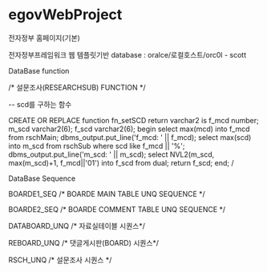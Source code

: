# egovWebProject
전자정부 홈페이지(기본)

전자정부프레임워크 웹 템플릿기반
database : oralce/로컬호스트/orc0l - scott


DataBase function

/* 설문조사(RESEARCHSUB) FUNCTION */

-- scd를 구하는 함수

CREATE OR REPLACE function fn_setSCD
    return varchar2
is
    f_mcd number;
    m_scd varchar2(6);
    f_scd varchar2(6);
begin
    select max(mcd) into f_mcd from rschMain;
    dbms_output.put_line('f_mcd: ' || f_mcd);
    select max(scd) into m_scd from rschSub where scd like f_mcd || '%';
    dbms_output.put_line('m_scd: ' || m_scd);
    select NVL2(m_scd, max(m_scd)+1, f_mcd||'01') into f_scd from dual;
    return f_scd;
end;
/


DataBase Sequence

BOARDE1_SEQ /* BOARDE MAIN TABLE UNQ SEQUENCE */

BOARDE2_SEQ /* BOARDE COMMENT TABLE UNQ SEQUENCE */

DATABOARD_UNQ /* 자료실테이블 시퀀스*/

REBOARD_UNQ /* 댓글게시판(BOARD) 시퀀스*/

RSCH_UNQ /* 설문조사 시퀀스 */
